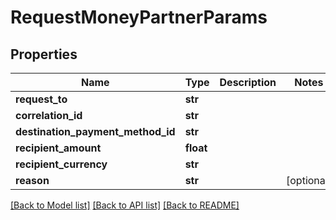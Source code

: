 # RequestMoneyPartnerParams


## Properties
Name | Type | Description | Notes
------------ | ------------- | ------------- | -------------
**request_to** | **str** |  | 
**correlation_id** | **str** |  | 
**destination_payment_method_id** | **str** |  | 
**recipient_amount** | **float** |  | 
**recipient_currency** | **str** |  | 
**reason** | **str** |  | [optional] 

[[Back to Model list]](../README.md#documentation-for-models) [[Back to API list]](../README.md#documentation-for-api-endpoints) [[Back to README]](../README.md)


